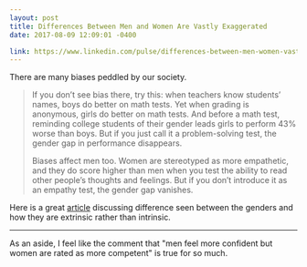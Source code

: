 ```yaml
---
layout: post
title: Differences Between Men and Women Are Vastly Exaggerated
date: 2017-08-09 12:09:01 -0400

link: https://www.linkedin.com/pulse/differences-between-men-women-vastly-exaggerated-adam-grant
---
```


There are many biases peddled by our society. 

> If you don’t see bias there, try this: when teachers know students’ names, boys do better on math tests. Yet when grading is anonymous, girls do better on math tests. And before a math test, reminding college students of their gender leads girls to perform 43% worse than boys. But if you just call it a problem-solving test, the gender gap in performance disappears.
> 
> Biases affect men too. Women are stereotyped as more empathetic, and they do score higher than men when you test the ability to read other people’s thoughts and feelings. But if you don’t introduce it as an empathy test, the gender gap vanishes.

Here is a great [article](https://www.linkedin.com/pulse/differences-between-men-women-vastly-exaggerated-adam-grant) discussing difference seen between the genders and how they are extrinsic rather than intrinsic.

-------

As an aside, I feel like the comment that "men feel more confident but women are rated as more competent" is true for so much.